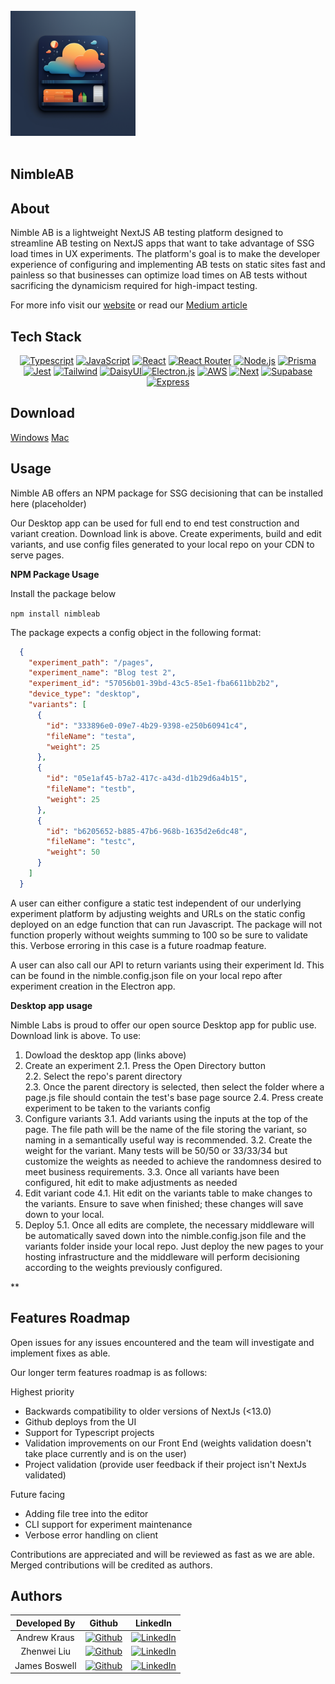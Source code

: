 

<br />
  <div align="left">
    <img src="./images/icon.png" alt="Logo" width="200" height="auto">
  </div>
<br />

## NimbleAB
## About
Nimble AB is a lightweight NextJS AB testing platform designed to streamline AB testing on NextJS apps that want to take advantage of SSG load times in UX experiments. The platform's goal is to make the developer experience of configuring and implementing AB tests on static sites fast and painless so that businesses can optimize load times on AB tests without sacrificing the dynamicism required for high-impact testing.

For more info visit our [website](https://nimbleab.io/) or read our [Medium article](https://nimblelabs.medium.com/6b54e84e473) 

## Tech Stack
<div align="center" width="100%">
            
[![Typescript][TS.js]][TS-url] [![JavaScript][JavaScript]][JavaScript-url] [![React][React.js]][React-url] [![React Router][React Router]][React-Router-url] [![Node.js][Node.js]][Node-url] 
[![Prisma][Prisma.js]][Prisma-url] [![Jest][Jest]][Jest-url] [![Tailwind][Tailwind]][Tailwind-url] [![DaisyUI][DaisyUI]][DaisyUI-url][![Electron.js][Electron.js]][Electron-url] [![AWS][AWS]][AWS-url] [![Next][Next.js]][Next-url] [![Supabase][Supabase]][Supabase-url] [![Express][Express.js]][Express-url]
</div>

## Download
[Windows](https://nimbleab-production-build.s3.us-east-2.amazonaws.com/NimbleAB+Setup.exe)
[Mac]()

## Usage
Nimble AB offers an NPM package for SSG decisioning that can be installed here (placeholder)

Our Desktop app can be used for full end to end test construction and variant creation. Download link is above. Create experiments, build and edit variants, and use config files generated to your local repo on your CDN to serve pages. 

**NPM Package Usage**  

Install the package below

`npm install nimbleab`

The package expects a config object in the following format: 

```json
  {
    "experiment_path": "/pages",
    "experiment_name": "Blog test 2",
    "experiment_id": "57056b01-39bd-43c5-85e1-fba6611bb2b2",
    "device_type": "desktop",
    "variants": [
      {
        "id": "333896e0-09e7-4b29-9398-e250b60941c4",
        "fileName": "testa",
        "weight": 25
      },
      {
        "id": "05e1af45-b7a2-417c-a43d-d1b29d6a4b15",
        "fileName": "testb",
        "weight": 25
      },
      {
        "id": "b6205652-b885-47b6-968b-1635d2e6dc48",
        "fileName": "testc",
        "weight": 50
      }
    ]
  }
```

A user can either configure a static test independent of our underlying experiment platform by adjusting weights and URLs on the static config deployed on an edge function that can run Javascript. The package will not function properly without weights summing to 100 so be sure to validate this. Verbose erroring in this case is a future roadmap feature.

A user can also call our API to return variants using their experiment Id. This can be found in the nimble.config.json file on your local repo after experiment creation in the Electron app. 

**Desktop app usage**  

Nimble Labs is proud to offer our open source Desktop app for public use. Download link is above. To use:

1. Dowload the desktop app (links above)
2. Create an experiment
   2.1. Press the Open Directory button  
   2.2. Select the repo's parent directory  
   2.3. Once the parent directory is selected, then select the folder where a page.js file should contain the test's base page source
   2.4. Press create experiment to be taken to the variants config
4. Configure variants
   3.1. Add variants using the inputs at the top of the page. The file path will be the name of the file storing the variant, so naming in a semantically useful way is recommended. 
   3.2. Create the weight for the variant. Many tests will be 50/50 or 33/33/34 but customize the weights as needed to achieve the randomness desired to meet business requirements. 
   3.3. Once all variants have been configured, hit edit to make adjustments as needed
5. Edit variant code
   4.1. Hit edit on the variants table to make changes to the variants. Ensure to save when finished; these changes will save down to your local.
6. Deploy
   5.1. Once all edits are complete, the necessary middleware will be automatically saved down into the nimble.config.json file and the variants folder inside your local repo. Just deploy the new pages to your hosting infrastructure and the middleware will perform decisioning according to the weights previously configured.

**
## Features Roadmap
Open issues for any issues encountered and the team will investigate and implement fixes as able. 

Our longer term features roadmap is as follows:

Highest priority
* Backwards compatibility to older versions of NextJs (<13.0)
* Github deploys from the UI
* Support for Typescript projects
* Validation improvements on our Front End (weights validation doesn't take place currently and is on the user)
* Project validation (provide user feedback if their project isn't NextJs validated)

Future facing
* Adding file tree into the editor 
* CLI support for experiment maintenance
* Verbose error handling on client

Contributions are appreciated and will be reviewed as fast as we are able. Merged contributions will be credited as authors.

## Authors
| Developed By |                                                                     Github                                                                      |                                                                   LinkedIn                                                                    |
| :----------: | :---------------------------------------------------------------------------------------------------------------------------------------------: | :-------------------------------------------------------------------------------------------------------------------------------------------: |
|  Andrew Kraus  |    [![Github](https://img.shields.io/badge/github-%23121011.svg?style=for-the-badge&logo=github&logoColor=white)](https://github.com/ajkraus04)    | [![LinkedIn](https://img.shields.io/badge/LinkedIn-%230077B5.svg?logo=linkedin&logoColor=white)](https://www.linkedin.com/in/andrewjkraus/) |
| Zhenwei Liu | [![Github](https://img.shields.io/badge/github-%23121011.svg?style=for-the-badge&logo=github&logoColor=white)](https://github.com/lzwaaron) |  [![LinkedIn](https://img.shields.io/badge/LinkedIn-%230077B5.svg?logo=linkedin&logoColor=white)](https://www.linkedin.com/in/zhenwei--liu/)  |
|  James Boswell  |  [![Github](https://img.shields.io/badge/github-%23121011.svg?style=for-the-badge&logo=github&logoColor=white)](https://github.com/jamesboswell1994)   |   [![LinkedIn](https://img.shields.io/badge/LinkedIn-%230077B5.svg?logo=linkedin&logoColor=white)](https://www.linkedin.com/in/james-boswell/)    |



[React.js]: https://img.shields.io/badge/react-%2320232a.svg?style=for-the-badge&logo=react&logoColor=%2361DAFB
[React-url]: https://reactjs.org/
[TS.js]: https://img.shields.io/badge/typescript-%23007ACC.svg?style=for-the-badge&logo=typescript&logoColor=white
[TS-url]: https://www.typescriptlang.org/
[D3.js]: https://img.shields.io/badge/d3.js-F9A03C?style=for-the-badge&logo=d3.js&logoColor=white
[D3-url]: https://d3js.org/
[React Router]: https://img.shields.io/badge/React_Router-CA4245?style=for-the-badge&logo=react-router&logoColor=white
[React-Router-url]: https://reactrouter.com/en/main
[JavaScript]: https://img.shields.io/badge/javascript-%23323330.svg?style=for-the-badge&logo=javascript&logoColor=%23F7DF1E
[JavaScript-url]: https://www.javascript.com/
[Node.js]: https://img.shields.io/badge/node.js-6DA55F?style=for-the-badge&logo=node.js&logoColor=white
[Node-url]: https://nodejs.org/
[Kubernetes]: https://img.shields.io/badge/kubernetes-%23326ce5.svg?style=for-the-badge&logo=kubernetes&logoColor=white
[Kubernetes-url]: https://kubernetes.io/
[Jest]: https://img.shields.io/badge/-jest-%23C21325?style=for-the-badge&logo=jest&logoColor=white
[Jest-url]: https://jestjs.io/
[AWS]: https://img.shields.io/badge/AWS-%23FF9900.svg?style=for-the-badge&logo=amazon-aws&logoColor=white
[AWS-url]: https://aws.amazon.com/
[DaisyUI]: https://img.shields.io/badge/daisyui-5A0EF8?style=for-the-badge&logo=daisyui&logoColor=white
[DaisyUI-url]: https://daisyui.com/
[Tailwind]: https://img.shields.io/badge/Tailwind-%231DA1F2.svg?style=for-the-badge&logo=tailwind-css&logoColor=white
[Tailwind-url]: https://tailwindcss.com/
[MUI]: https://img.shields.io/badge/MUI-%230081CB.svg?style=for-the-badge&logo=mui&logoColor=white
[MUI-url]: https://mui.com/
[SocketIO]: https://img.shields.io/badge/Socket.io-black?style=for-the-badge&logo=socket.io&badgeColor=010101
[SocketIO-url]: https://socket.io/
[Electron.js]: https://img.shields.io/badge/Electron-191970?style=for-the-badge&logo=Electron&logoColor=white
[Electron-url]: https://www.electronjs.org/
[Prisma.js]: https://img.shields.io/badge/Prisma-3982CE?style=for-the-badge&logo=Prisma&logoColor=white
[Prisma-url]: https://www.prisma.io/
[Next.js]: https://img.shields.io/badge/Next-black?style=for-the-badge&logo=next.js&logoColor=white
[Next-url]: https://nextjs.org/
[Supabase]: https://img.shields.io/badge/Supabase-3ECF8E?style=for-the-badge&logo=supabase&logoColor=white
[Supabase-url]: https://supabase.com/
[Express.js]: https://img.shields.io/badge/express.js-%23404d59.svg?style=for-the-badge&logo=express&logoColor=%2361DAFB
[Express-url]: https://expressjs.com/
